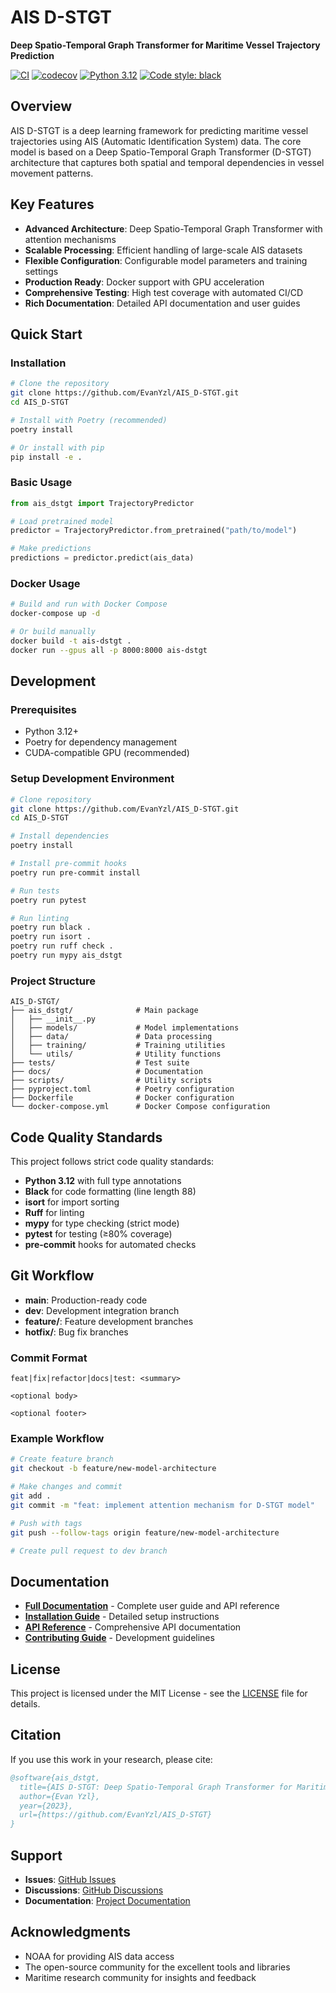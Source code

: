# AIS D-STGT

**Deep Spatio-Temporal Graph Transformer for Maritime Vessel Trajectory Prediction**

[![CI](https://github.com/EvanYzl/AIS_D-STGT/workflows/CI/badge.svg)](https://github.com/EvanYzl/AIS_D-STGT/actions)
[![codecov](https://codecov.io/gh/EvanYzl/AIS_D-STGT/branch/main/graph/badge.svg)](https://codecov.io/gh/EvanYzl/AIS_D-STGT)
[![Python 3.12](https://img.shields.io/badge/python-3.12-blue.svg)](https://www.python.org/downloads/release/python-3120/)
[![Code style: black](https://img.shields.io/badge/code%20style-black-000000.svg)](https://github.com/psf/black)

## Overview

AIS D-STGT is a deep learning framework for predicting maritime vessel trajectories using AIS (Automatic Identification System) data. The core model is based on a Deep Spatio-Temporal Graph Transformer (D-STGT) architecture that captures both spatial and temporal dependencies in vessel movement patterns.

## Key Features

- **Advanced Architecture**: Deep Spatio-Temporal Graph Transformer with attention mechanisms
- **Scalable Processing**: Efficient handling of large-scale AIS datasets
- **Flexible Configuration**: Configurable model parameters and training settings
- **Production Ready**: Docker support with GPU acceleration
- **Comprehensive Testing**: High test coverage with automated CI/CD
- **Rich Documentation**: Detailed API documentation and user guides

## Quick Start

### Installation

```bash
# Clone the repository
git clone https://github.com/EvanYzl/AIS_D-STGT.git
cd AIS_D-STGT

# Install with Poetry (recommended)
poetry install

# Or install with pip
pip install -e .
```

### Basic Usage

```python
from ais_dstgt import TrajectoryPredictor

# Load pretrained model
predictor = TrajectoryPredictor.from_pretrained("path/to/model")

# Make predictions
predictions = predictor.predict(ais_data)
```

### Docker Usage

```bash
# Build and run with Docker Compose
docker-compose up -d

# Or build manually
docker build -t ais-dstgt .
docker run --gpus all -p 8000:8000 ais-dstgt
```

## Development

### Prerequisites

- Python 3.12+
- Poetry for dependency management
- CUDA-compatible GPU (recommended)

### Setup Development Environment

```bash
# Clone repository
git clone https://github.com/EvanYzl/AIS_D-STGT.git
cd AIS_D-STGT

# Install dependencies
poetry install

# Install pre-commit hooks
poetry run pre-commit install

# Run tests
poetry run pytest

# Run linting
poetry run black .
poetry run isort .
poetry run ruff check .
poetry run mypy ais_dstgt
```

### Project Structure

```
AIS_D-STGT/
├── ais_dstgt/              # Main package
│   ├── __init__.py
│   ├── models/             # Model implementations
│   ├── data/               # Data processing
│   ├── training/           # Training utilities
│   └── utils/              # Utility functions
├── tests/                  # Test suite
├── docs/                   # Documentation
├── scripts/                # Utility scripts
├── pyproject.toml          # Poetry configuration
├── Dockerfile              # Docker configuration
└── docker-compose.yml      # Docker Compose configuration
```

## Code Quality Standards

This project follows strict code quality standards:

- **Python 3.12** with full type annotations
- **Black** for code formatting (line length 88)
- **isort** for import sorting
- **Ruff** for linting
- **mypy** for type checking (strict mode)
- **pytest** for testing (≥80% coverage)
- **pre-commit** hooks for automated checks

## Git Workflow

- **main**: Production-ready code
- **dev**: Development integration branch
- **feature/**: Feature development branches
- **hotfix/**: Bug fix branches

### Commit Format

```
feat|fix|refactor|docs|test: <summary>

<optional body>

<optional footer>
```

### Example Workflow

```bash
# Create feature branch
git checkout -b feature/new-model-architecture

# Make changes and commit
git add .
git commit -m "feat: implement attention mechanism for D-STGT model"

# Push with tags
git push --follow-tags origin feature/new-model-architecture

# Create pull request to dev branch
```

## Documentation

- **[Full Documentation](https://evanyzl.github.io/AIS_D-STGT/)** - Complete user guide and API reference
- **[Installation Guide](docs/getting-started/installation.md)** - Detailed setup instructions
- **[API Reference](docs/reference/)** - Comprehensive API documentation
- **[Contributing Guide](docs/development/contributing.md)** - Development guidelines

## License

This project is licensed under the MIT License - see the [LICENSE](LICENSE) file for details.

## Citation

If you use this work in your research, please cite:

```bibtex
@software{ais_dstgt,
  title={AIS D-STGT: Deep Spatio-Temporal Graph Transformer for Maritime Vessel Trajectory Prediction},
  author={Evan Yzl},
  year={2023},
  url={https://github.com/EvanYzl/AIS_D-STGT}
}
```

## Support

- **Issues**: [GitHub Issues](https://github.com/EvanYzl/AIS_D-STGT/issues)
- **Discussions**: [GitHub Discussions](https://github.com/EvanYzl/AIS_D-STGT/discussions)
- **Documentation**: [Project Documentation](https://evanyzl.github.io/AIS_D-STGT/)

## Acknowledgments

- NOAA for providing AIS data access
- The open-source community for the excellent tools and libraries
- Maritime research community for insights and feedback
